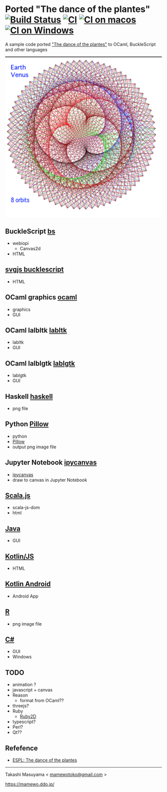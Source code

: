 # Ported "The dance of the plantes" [![Build Status](https://travis-ci.org/mamewotoko/dance_of_the_planets.svg?branch=master)](https://travis-ci.org/mamewotoko/dance_of_the_planets) [![CI](https://github.com/mamewotoko/dance_of_the_planets/actions/workflows/build.yml/badge.svg)](https://github.com/mamewotoko/dance_of_the_planets/actions/workflows/build.yml) [![CI on macos](https://github.com/mamewotoko/dance_of_the_planets/actions/workflows/build_mac.yml/badge.svg)](https://github.com/mamewotoko/dance_of_the_planets/actions/workflows/build_mac.yml) [![CI on Windows](https://github.com/mamewotoko/dance_of_the_planets/actions/workflows/build_win.yml/badge.svg)](https://github.com/mamewotoko/dance_of_the_planets/actions/workflows/build_win.yml)

A sample code ported ["The dance of the plantes"](https://web.archive.org/web/20140122124421/http:/ensign.editme.com/t43dances) to OCaml, BuckleScript and other languages

![earth venus](./bs/img/earth_venus.png)

## BuckleScript [bs](./bs)

* webiopi
  * Canvas2d
* HTML

## [svgjs bucklescript](https://github.com/mamewotoko/bs-svgjs)

* HTML

## OCaml graphics [ocaml](./ocaml)

* graphics
* GUI

## OCaml lalbltk [labltk](./labltk)

* labltk
* GUI

## OCaml lalblgtk [lablgtk](./lablgtk)

* lablgtk
* GUI

## Haskell [haskell](./haskell)

* png file

## Python [Pillow](./python)

* python
* [Pillow](https://pillow.readthedocs.io/en/stable/)
* output png image file

## Jupyter Notebook [ipycanvas](./ipycanvas)

* [ipycanvas](https://github.com/martinRenou/ipycanvas)
* draw to canvas in Jupyter Notebook

## [Scala.js](./scalajs)

* scala-js-dom
* html

## [Java](./java)

* GUI

## [Kotlin/JS](./kotlinjs)

* HTML

## [Kotlin Android](./kotlin_android)

* Android App

## [R](./r)

* png image file

## [C#](./csharp)

* GUI
* Windows

## TODO

* animation ?
* javascript + canvas
* Reason
  * format from OCaml??
* threejs?
* Ruby
  * [Ruby2D](https://www.ruby2d.com/)
* typescript?
* Perl?
* Qt??

Refefence
--------------
* [ESPL: The dance of the plantes](https://web.archive.org/web/20140122124421/http:/ensign.editme.com/t43dances)

----
Takashi Masuyama < mamewotoko@gmail.com >

https://mamewo.ddo.jp/

